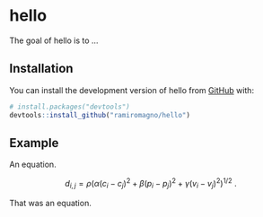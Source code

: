 
<!-- README.md is generated from README.Rmd. Please edit that file -->

# hello

<!-- badges: start -->
<!-- badges: end -->

The goal of hello is to …

## Installation

You can install the development version of hello from
[GitHub](https://github.com/) with:

``` r
# install.packages("devtools")
devtools::install_github("ramiromagno/hello")
```

## Example

An equation.

$$d_{i,j} = \rho (\alpha (c_i-c_j)^2+\beta (p_i-p_j)^2+ \gamma (v_i-v_j)^2)^{1/2}\ .$$

That was an equation.
